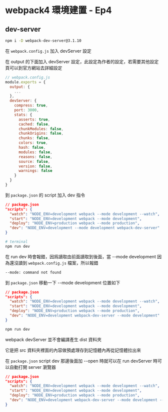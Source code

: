 # webpack4 環境建置 - Ep4

## dev-server

```sh
npm i -D webpack-dev-server@3.1.10
```

在 `webpack.config.js` 加入 devServer 設定

在 output 的下面加入 devServer 設定，此設定為作者的設定，若需要其他設定頁可以到官方網站去詳細設定

```js
// webpack.config.js
module.exports = {
  output: {
    ...
  },
  devServer: {
    compress: true,
    port: 3000,
    stats: {
      asserts: true,
      cached: false,
      chunkModules: false,
      chunkOrigins: false,
      chunks: false,
      colors: true,
      hash: false,
      modules: false,
      reasons: false,
      source: false,
      version: false,
      warnings: false
    }
  }
}
```

到 `package.json` 的 script 加入 dev 指令

```json
// package.json
"scripts": {
  "watch": "NODE_ENV=development webpack --mode development --watch",
  "start": "NODE_ENV=development webpack --mode development",
  "deploy": "NODE_ENV=production webpack --mode production",
  "dev": "NODE_ENV=development --mode development webpack-dev-server"
}
```

```sh
# terminal
npm run dev
```

在 run dev 時會報錯，因爲讀取由前面讀取到後面，當 --mode development 因為還沒讀到 `webpack.config.js` 檔案，所以報錯

```sh
--mode: command not found
```

到 `package.json` 移動一下 --mode development 位置如下

```json
// package.json
"scripts": {
  "watch": "NODE_ENV=development webpack --mode development --watch",
  "start": "NODE_ENV=development webpack --mode development",
  "deploy": "NODE_ENV=production webpack --mode production",
  "dev": "NODE_ENV=development webpack-dev-server --mode development"
}
```

```sh
npm run dev
```

webpack devServer 並不會編譯產生 dist 資料夾

它是把 src 資料夾裡面的內容做預處理存到記憶體內再從記憶體拉出來

在 `package.json` script dev 那邊後面加 --open 時就可以在 run devServer 時可以自動打開 server 瀏覽器

```json
// package.json
"scripts": {
  "watch": "NODE_ENV=development webpack --mode development --watch",
  "start": "NODE_ENV=development webpack --mode development",
  "deploy": "NODE_ENV=production webpack --mode production",
  "dev": "NODE_ENV=development webpack-dev-server --mode development --open"
}
```
